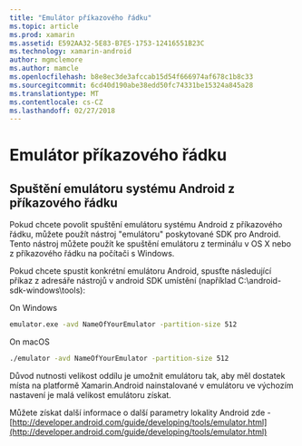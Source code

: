 ```yaml
---
title: "Emulátor příkazového řádku"
ms.topic: article
ms.prod: xamarin
ms.assetid: E592AA32-5E83-B7E5-1753-12416551B23C
ms.technology: xamarin-android
author: mgmclemore
ms.author: mamcle
ms.openlocfilehash: b8e8ec3de3afccab15d54f666974af678c1b8c33
ms.sourcegitcommit: 6cd40d190abe38edd50fc74331be15324a845a28
ms.translationtype: MT
ms.contentlocale: cs-CZ
ms.lasthandoff: 02/27/2018
---
```

# <a name="command-line-emulator"></a>Emulátor příkazového řádku


## <a name="running-the-android-emulator-from-the-command-line"></a>Spuštění emulátoru systému Android z příkazového řádku

Pokud chcete povolit spuštění emulátoru systému Android z příkazového řádku, můžete použít nástroj "emulátoru" poskytované SDK pro Android. Tento nástroj můžete použít ke spuštění emulátoru z terminálu v OS X nebo z příkazového řádku na počítači s Windows.

Pokud chcete spustit konkrétní emulátoru Android, spusťte následující příkaz z adresáře nástrojů v android SDK umístění (například C:\android-sdk-windows\tools):

On Windows

```cmd
emulator.exe -avd NameOfYourEmulator -partition-size 512
```

On macOS

```bash
./emulator -avd NameOfYourEmulator -partition-size 512
```

Důvod nutnosti velikost oddílu je umožnit emulátoru tak, aby měl dostatek místa na platformě Xamarin.Android nainstalované v emulátoru ve výchozím nastavení je malá velikost emulátoru získat.

Můžete získat další informace o další parametry lokality Android zde - [http://developer.android.com/guide/developing/tools/emulator.html](http://developer.android.com/guide/developing/tools/emulator.html)

